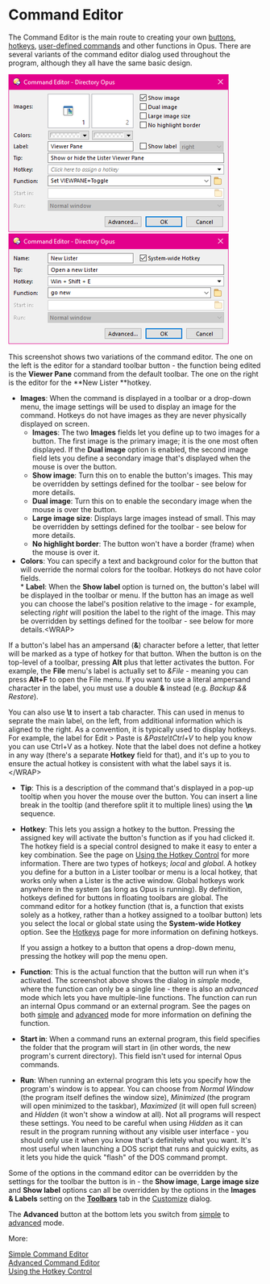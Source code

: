 # Command Editor

The Command Editor is the main route to creating your own [buttons](), [hotkeys](../the_customize_dialog/keys.md), [user-defined commands](/Manual/customize/creating_your_own_buttons/user-defined_commands.md) and other functions in Opus. There are several variants of the command editor dialog used throughout the program, although they all have the same basic design.

![](/Manual/images/media/command_editor_1.png)   ![](/Manual/images/media/command_editor_2.png)

This screenshot shows two variations of the command editor. The one on the left is the editor for a standard toolbar button - the function being edited is the **Viewer Pane** command from the default toolbar. The one on the right is the editor for the **New Lister **hotkey.

- **Images**: When the command is displayed in a toolbar or a drop-down menu, the image settings will be used to display an image for the command. Hotkeys do not have images as they are never physically displayed on screen.         
  - **Images**: The two **Images** fields let you define up to two images for a button. The first image is the primary image; it is the one most often displayed. If the **Dual image** option is enabled, the second image field lets you define a secondary image that's displayed when the mouse is over the button.
  - **Show image**: Turn this on to enable the button's images. This may be overridden by settings defined for the toolbar - see below for more details.
  - **Dual image**: Turn this on to enable the secondary image when the mouse is over the button.
  - **Large image size**: Displays large images instead of small. This may be overridden by settings defined for the toolbar - see below for more details.
  - **No highlight border**: The button won't have a border (frame) when the mouse is over it.
- **Colors**: You can specify a text and background color for the button that will override the normal colors for the toolbar. Hotkeys do not have color fields.  
  \* **Label**: When the **Show label** option is turned on, the button's label will be displayed in the toolbar or menu. If the button has an image as well you can choose the label's position relative to the image - for example, selecting *right* will position the label to the right of the image. This may be overridden by settings defined for the toolbar - see below for more details.\<WRAP\>

If a button's label has an ampersand (**&**) character before a letter, that letter will be marked as a type of hotkey for that button. When the button is on the top-level of a toolbar, pressing **Alt** plus that letter activates the button. For example, the **File** menu's label is actually set to *&File* - meaning you can press **Alt+F** to open the File menu. If you want to use a literal ampersand character in the label, you must use a double **&** instead (e.g. *Backup && Restore*).

You can also use **\t** to insert a tab character. This can used in menus to seprate the main label, on the left, from additional information which is aligned to the right. As a convention, it is typically used to display hotkeys. For example, the label for Edit \> Paste is *&Paste\tCtrl+V* to help you know you can use Ctrl+V as a hotkey. Note that the label does not define a hotkey in any way (there's a separate **Hotkey** field for that), and it's up to you to ensure the actual hotkey is consistent with what the label says it is.\</WRAP\>

- **Tip**: This is a description of the command that's displayed in a pop-up tooltip when you hover the mouse over the button. You can insert a line break in the tooltip (and therefore split it to multiple lines) using the **\n** sequence.
- **Hotkey**: This lets you assign a hotkey to the button. Pressing the assigned key will activate the button's function as if you had clicked it. The hotkey field is a special control designed to make it easy to enter a key combination. See the page on [Using the Hotkey Control](/Manual/customize/creating_your_own_buttons/command_editor/using_the_hotkey_control.md) for more information. 
  There are two types of hotkeys; *local* and *global*. A hotkey you define for a button in a Lister toolbar or menu is a local hotkey, that works only when a Lister is the active window. Global hotkeys work anywhere in the system (as long as Opus is running). By definition, hotkeys defined for buttons in floating toolbars are global. The command editor for a hotkey function (that is, a function that exists solely as a hotkey, rather than a hotkey assigned to a toolbar button) lets you select the local or global state using the **System-wide Hotkey** option. See the [Hotkeys](../the_customize_dialog/keys.md) page for more information on defining hotkeys.

  If you assign a hotkey to a button that opens a drop-down menu, pressing the hotkey will pop the menu open.

- **Function**: This is the actual function that the button will run when it's activated. The screenshot above shows the dialog in *simple* mode, where the function can only be a single line - there is also an *advanced* mode which lets you have multiple-line functions. The function can run an internal Opus command or an external program. See the pages on both [simple](/Manual/customize/creating_your_own_buttons/command_editor/simple_command_editor.md) and [advanced](/Manual/customize/creating_your_own_buttons/command_editor/advanced_command_editor.md) mode for more information on defining the function.
- **Start in**: When a command runs an external program, this field specifies the folder that the program will start in (in other words, the new program's current directory). This field isn't used for internal Opus commands.
- **Run**: When running an external program this lets you specify how the program's window is to appear. You can choose from *Normal Window* (the program itself defines the window size), *Minimized* (the program will open minimized to the taskbar), *Maximized* (it will open full screen) and *Hidden* (it won't show a window at all). Not all programs will respect these settings. You need to be careful when using *Hidden* as it can result in the program running without any visible user interface - you should only use it when you know that's definitely what you want. It's most useful when launching a DOS script that runs and quickly exits, as it lets you hide the quick "flash" of the DOS command prompt.

Some of the options in the command editor can be overridden by the settings for the toolbar the button is in - the **Show image**, **Large image size** and **Show label** options can all be overridden by the options in the **Images & Labels** setting on the **[Toolbars](../the_customize_dialog/toolbars.md)** tab in the [Customize](/Manual/customize/RAEDME.md) dialog.

The **Advanced** button at the bottom lets you switch from [simple](/Manual/customize/creating_your_own_buttons/command_editor/simple_command_editor.md) to [advanced](/Manual/customize/creating_your_own_buttons/command_editor/advanced_command_editor.md) mode.

More:

[Simple Command Editor](/Manual/customize/creating_your_own_buttons/command_editor/simple_command_editor.md)  
[Advanced Command Editor](/Manual/customize/creating_your_own_buttons/command_editor/advanced_command_editor.md)  
[Using the Hotkey Control](/Manual/customize/creating_your_own_buttons/command_editor/using_the_hotkey_control.md)  
